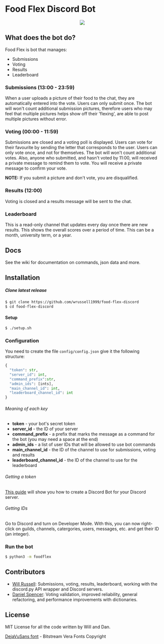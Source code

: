 # Food Flex Discord Bot

<p align="center">
  <img src="https://cdn.discordapp.com/attachments/501947007653511172/572491463112523780/unknown.png">
</p>

## What does the bot do?
Food Flex is bot that manages:
- Submissions
- Voting
- Results
- Leaderboard

### Submissions (13:00 - 23:59)
When a user uploads a picture of their food to the chat, they are automatically entered into the vote. Users can only submit once. The bot will won't count additional submission pictures, therefore users who may feel that multiple pictures helps show off their 'flexing', are able to post multiple pictures without error.

### Voting (00:00 - 11:59)
Submissions are closed and a voting poll is displayed. Users can vote for their favourite by sending the letter that corresponds to the user. Users can only vote once, and not for themselves. The bot will won't count additional votes. Also, anyone who submitted, and hasn't voted by 11:00, will received a private message to remind them to vote. You will receive a private message to confirm your vote.

**NOTE:** If you submit a picture and don't vote, you are disqualified.

### Results (12:00)
Voting is closed and a results message will be sent to the chat.

### Leaderboard
This is a read-only channel that updates every day once there are new results. This shows the overall scores over a period of time. This can be a month, university term, or a year.

## Docs
See the wiki for documentation on commands, json data and more.

## Installation
##### Clone latest release
```bash
$ git clone https://github.com/wrussell1999/food-flex-discord
$ cd food-flex-discord
```

#### Setup
```bash
$ ./setup.sh
```

### Configuration
You need to create the file `config/config.json` give it the following structure:
```python
{
  "token": str,
  "server_id": int,
  "command_prefix":str,
  "admin_ids": [ints],
  "main_channel_id": int,
  "leaderboard_channel_id": int
}
```

###### Meaning of each key
- **token** - your bot's secret token
- **server_id** - the ID of your server
- **command_prefix** - a prefix that marks the message as a command for the bot (you may need a space at the end)
- **admin_ids** - a list of user IDs that will be allowed to use bot commands
- **main_channel_id** - the ID of the channel to use for submissions, voting and results
- **leaderboard_channel_id** - the ID of the channel to use for the leaderboard

###### Getting a token
[This guide](https://github.com/reactiflux/discord-irc/wiki/Creating-a-discord-bot-&-getting-a-token) will show you how to create a Discord Bot for your Discord server.

###### Getting IDs
Go to Discord and turn on Developer Mode. With this, you can now right-click on guilds, channels, catergories, users, messages, etc. and get their ID (an integer).

### Run the bot
```bash
$ python3 -m foodflex
```

## Contributors
- [Will Russell](https://www.github.com/wrussell1999): Submissions, voting, results, leaderboard, working with the discord.py API wrapper and Discord servers.
- [Daniel Spencer](https://www.github.com/danielfspencer): Voting validation, improved reliability, general refactoring, and performance improvements with dictionaries.

## License
MIT License for all the code written by Will and Dan.

[DejaVuSans font](https://dejavu-fonts.github.io/) - Bitstream Vera Fonts Copyright
